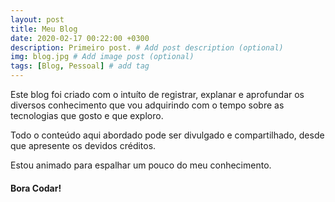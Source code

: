 ```yaml
---
layout: post
title: Meu Blog
date: 2020-02-17 00:22:00 +0300
description: Primeiro post. # Add post description (optional)
img: blog.jpg # Add image post (optional)
tags: [Blog, Pessoal] # add tag
---
```


Este blog foi criado com o intuíto de registrar, explanar e aprofundar os diversos conhecimento que vou adquirindo com o tempo sobre as tecnologias que gosto e que exploro.

Todo o conteúdo aqui abordado pode ser divulgado e compartilhado, desde que apresente os devidos créditos.

Estou animado para espalhar um pouco do meu conhecimento.

#### Bora Codar!
